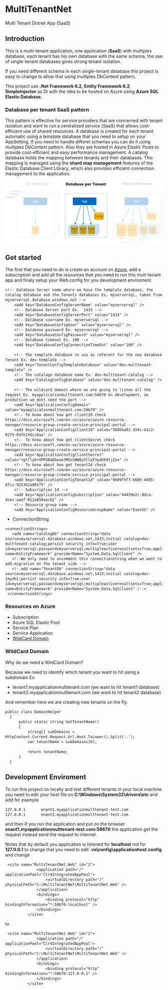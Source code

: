# MultiTenantNet
Multi Tenant Dotnet App (SaaS)

## Introduction

This is a multi-tenant application, one application (**SaaS**) with multiples database, each tenant has his own database with the same schema, 
the use of single-tenant databases gives strong tenant isolation.

If you need different schema in each single-tenant database this project is easy to change to allow that using multiples DbContext pattern.

This project use **.Net Framework 6.2**, **Entity Framework 6.2**, **SimpleInjector** as DI with the idea to be hosted on Azure using **Azure SQL Elastic Database**.

### Database per tenant SaaS pattern

This pattern is effective for service providers that are concerned with tenant isolation and want to run a centralized service (SaaS) that allows cost-efficient use of shared resources. A database is created for each tenant automatic using a template database that you need to setup on your AppSetting. If you need to handle differet schemas you can do it using multiples DbContext pattern. Also they are hosted in Azure Elastic Pools to provide cost-efficient and easy performance management. A catalog database holds the mapping between tenants and their databases. This mapping is managed using the **shard map management** features of the Elastic Database Client Library, which also provides efficient connection management to the application.

![Database per Tenant](./AppVersions.PNG)

## Get started 

The first that you need to do is create an account on [Azure](https://azure.microsoft.com/en-us/), add a subscription and add all the resources that you need to run this mult-tenant app and finaly setup your Web.config for you development enviroment.

```
<!-- Database Server name where we have the template database, the catalog database and the Tenants databases Ex. myserversql, taken from myserversql.database.windows.net -->
    <add key="DatabaseConfigServerName" value="myserversql" />
    <!-- Database Server port Ex.  1433 -->
    <add key="DatabaseConfigServerPort" value="1433" />
    <!-- Database username Ex. myserversql -->
    <add key="DatabaseConfigUser" value="myserversql" />
    <!-- Database password Ex. myserversql -->
    <add key="DatabaseConfigPassword" value="myserversql" />
    <!-- Database timeout Ex. 100 -->
    <add key="DatabaseConfigConnectionTimeOut" value="100" />
    
    <!-- The template database to use as referent for the new database Tenant Ex. dev-template -->
    <add key="TenantConfigTemplateDatabase" value="dev-multtenant-template" />    
    <!-- The catalago database name Ex. dev-multtenant-catalog -->
    <add key="CatalogConfigDatabase" value="dev-multtenant-catalog" />
    
    <!-- The wildcard domain where we are going to listen all the request Ex. myapplicationmulttenant.com:58670 on development, on production we dont need the port -->
    <add key="ApplicationConfigDomain" value="myapplicationmulttenant.com:58670" />
    <!-- To know about how get clientId check https://docs.microsoft.com/en-us/azure/azure-resource-manager/resource-group-create-service-principal-portal -->
    <add key="ApplicationConfigClientId" value="5685ba91-354c-41c2-82f5-03fb156cc8aa" />
    <!-- To know about how get clientSecret check https://docs.microsoft.com/en-us/azure/azure-resource-manager/resource-group-create-service-principal-portal -->
    <add key="ApplicationConfigClientSecret" value="+gtflyb+UPPGBaQSwumJMUsSQWQufClaF3yeDb0tjZo=" />
    <!-- To know about how get tenantId check https://docs.microsoft.com/en-us/azure/azure-resource-manager/resource-group-create-service-principal-portal -->
    <add key="ApplicationConfigTenantId" value="9609f5f7-6689-4d85-8fcc-925362a06575" />
    <!-- Subscription Id -->
    <add key="ApplicationConfigSubscription" value="44439e2c-0dca-4cec-aaaf-011a850aacb2" />
    <!-- Resource group name -->
    <add key="ApplicationConfigResourceGroupName" value="EastUS" />
```

 - ConnectionString
 
 ```
 <connectionStrings>
    <add name="CatalogDb" connectionString="data source=myserversql.database.windows.net,1433;initial catalog=dev-multtenant-catalog;persist security info=True;user id=myserversql;password=myserversql;multipleactiveresultsets=True;application name=EntityFramework" providerName="System.Data.SqlClient" />
    <!--We only need to uncomment this connectionstring when we want to add-migration on the tenant side -->
    <!--add name="TenantDb" connectionString="data source=myserversql.database.windows.net,1433;initial catalog=dev-{mydb};persist security info=True;user id=myserversql;password=myserversql;multipleactiveresultsets=True;application name=EntityFramework" providerName="System.Data.SqlClient" /-->
  </connectionStrings>
 ```
### Resources on Azure

 - Subscription
 - Azure SQL Elastic Pool
 - Service Plan
 - Service Application
 - [WildCard Domain](https://azure.microsoft.com/en-us/blog/azure-websites-and-wildcard-domains/) 
 
 ### WildCard Domain
 
 Why do we need a WildCard Domain?
 
 Because we need to identify which tenant you want to hit using a subdomain Ex.
  - tenant1.myapplicationmulttenant.com (we want to hit tenant1 database)
  - tenant2.myapplicationmulttenant.com (we want to hit tenant2 database)
  
  And remember here we are creating new tenants on the fly.
  
  ```
  public class DomainHelper
    {
        public static string GetTenantName()
        {
            string[] subDomains = HttpContext.Current.Request.Url.Host.ToLower().Split('.');
            var tenantName = subDomains[0];

            return tenantName;
        }
    }
  ```
  
  ## Development Enviroment
  
  To run this project on locally and test different tenants in your local machine you need to edit your host file on **C:\Windows\System32\drivers\etc** and add for example
  
  ```
  127.0.0.1       enant1.myapplicationmulttenant-test.com
  127.0.0.1       enant2.myapplicationmulttenant-test.com
  ```
  
  and then if you run the application and put on the browser **enant1.myapplicationmulttenant-test.com:58670** the application get the request instead send the request to internet. 

Notes that by default you application is listened for **localhost** not for **127.0.0.1** to change that you need to edit **.vs\config\applicationhost.config** and change
  ```
   <site name="MultiTenantNet.Web" id="2">
                <application path="/" applicationPool="Clr4IntegratedAppPool">
                    <virtualDirectory path="/" physicalPath="C:\MultiTenantNet\MultiTenantNet.Web" />
                </application>
                <bindings>
                    <binding protocol="http" bindingInformation="*:58670:localhost" />
                </bindings>
            </site>
  ```
  to
  ```
   <site name="MultiTenantNet.Web" id="2">
                <application path="/" applicationPool="Clr4IntegratedAppPool">
                    <virtualDirectory path="/" physicalPath="C:\MultiTenantNet\MultiTenantNet.Web" />
                </application>
                <bindings>
                    <binding protocol="http" bindingInformation="*:58670:127.0.0.1" />
                </bindings>
            </site>
  ```
  
  
